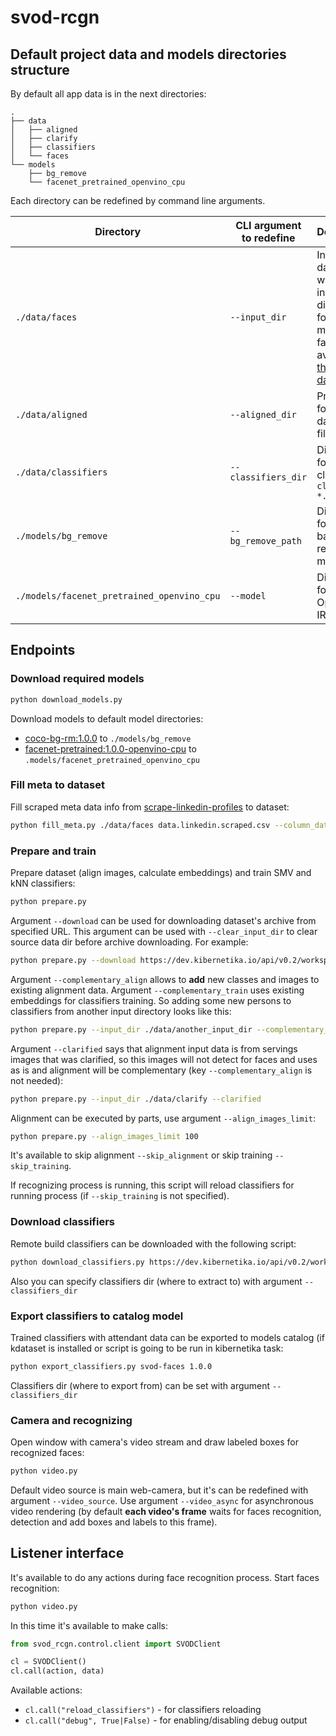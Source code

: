 # svod-rcgn

## Default project data and models directories structure

By default all app data is in the next directories:
```
.
├── data
│   ├── aligned
│   ├── clarify
│   ├── classifiers
│   └── faces
└── models
    ├── bg_remove
    └── facenet_pretrained_openvino_cpu
```
Each directory can be redefined by command line arguments.

| Directory | CLI argument to redefine | Description |
|-----------|--------------------------|-------------|
| `./data/faces` | `--input_dir` | Initial dataset with images in named directories for each man. Initial faces is available in [this dataset](https://dev.kibernetika.io/svod/catalog/dataset/svod-faces/versions/1.0.0). |
| `./data/aligned` | `--aligned_dir` | Prepared for training dataset's files |
| `./data/classifiers` | `--classifiers_dir` | Directory for trained classifiers `classifier-*.pkl` |
| `./models/bg_remove` | `--bg_remove_path` | Directory for background remove tf model. |
| `./models/facenet_pretrained_openvino_cpu` | `--model` | Directory fot OpenVINO IR model. |

## Endpoints

### Download required models

```bash
python download_models.py
```
Download models to default model directories:
* [coco-bg-rm:1.0.0](https://dev.kibernetika.io/kuberlab-demo/catalog/mlmodel/coco-bg-rm/versions/1.0.0) to `./models/bg_remove`
* [facenet-pretrained:1.0.0-openvino-cpu](https://dev.kibernetika.io/kuberlab-demo/catalog/mlmodel/facenet-pretrained/versions/1.0.0-openvino-cpu) to `.models/facenet_pretrained_openvino_cpu`

### Fill meta to dataset

Fill scraped meta data info from [scrape-linkedin-profiles](https://github.com/monstarnn/scrape-linkedin-profiles) to dataset: 
```bash
python fill_meta.py ./data/faces data.linkedin.scraped.csv --column_data name=0 position=1 company=2 linkedin=3 positions=5 companies=6 links=7
```

### Prepare and train

Prepare dataset (align images, calculate embeddings) and train SMV and kNN classifiers:
```bash
python prepare.py
```
Argument `--download` can be used for downloading dataset's archive from specified URL.
This argument can be used with `--clear_input_dir` to clear source data dir before archive downloading. For example:
```bash
python prepare.py --download https://dev.kibernetika.io/api/v0.2/workspace/kuberlab-demo/dataset/faces-svod/versions/0.0.1/download/dataset-faces-svod-0.0.1.tar --clear_input_dir 
```
Argument `--complementary_align` allows to **add** new classes and images to existing alignment data.
Argument `--complementary_train` uses existing embeddings for classifiers training.
So adding some new persons to classifiers from another input directory looks like this: 
```bash
python prepare.py --input_dir ./data/another_input_dir --complementary_align --complementary_train
```
Argument `--clarified` says that alignment input data is from servings images that was clarified, so this images will not detect for faces and uses as is and alignment will be complementary (key `--complementary_align` is not needed):
```bash
python prepare.py --input_dir ./data/clarify --clarified
```
Alignment can be executed by parts, use argument `--align_images_limit`:
```bash
python prepare.py --align_images_limit 100
```

It's available to skip alignment `--skip_alignment` or skip training `--skip_training`.

If recognizing process is running, this script will reload classifiers for running process (if `--skip_training` is not specified).

### Download classifiers

Remote build classifiers can be downloaded with the following script:
```bash
python download_classifiers.py https://dev.kibernetika.io/api/v0.2/workspace/svod/mlmodel/svod-rcgn-3/versions/1.0.0/download/model-svod-rcgn-3-1.0.0.tar
```
Also you can specify classifiers dir (where to extract to) with argument `--classifiers_dir`

### Export classifiers to catalog model

Trained classifiers with attendant data can be exported to models catalog (if kdataset is installed or script is going to be run in kibernetika task:
```bash
python export_classifiers.py svod-faces 1.0.0
```
Classifiers dir (where to export from) can be set with argument `--classifiers_dir`

### Camera and recognizing

Open window with camera's video stream and draw labeled boxes for recognized faces: 

```bash
python video.py
```

Default video source is main web-camera, but it's can be redefined with argument `--video_source`.
Use argument `--video_async` for asynchronous video rendering (by default **each video's frame** waits for faces recognition, detection and add boxes and labels to this frame).

## Listener interface

It's available to do any actions during face recognition process.
Start faces recognition:
```bash
python video.py
```

In this time it's available to make calls:
```python
from svod_rcgn.control.client import SVODClient

cl = SVODClient()
cl.call(action, data)
```

Available actions:
* `cl.call("reload_classifiers")` - for classifiers reloading
* `cl.call("debug", True|False)` - for enabling/disabling debug output
